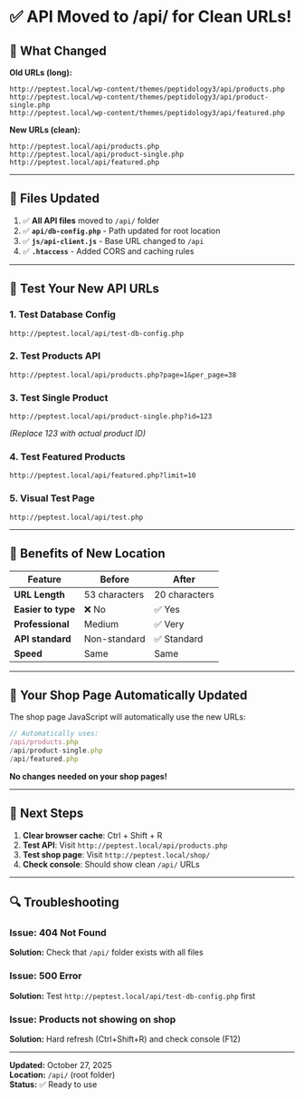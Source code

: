 # ✅ API Moved to /api/ for Clean URLs!

## 🎯 What Changed

**Old URLs (long):**
```
http://peptest.local/wp-content/themes/peptidology3/api/products.php
http://peptest.local/wp-content/themes/peptidology3/api/product-single.php
http://peptest.local/wp-content/themes/peptidology3/api/featured.php
```

**New URLs (clean):**
```
http://peptest.local/api/products.php
http://peptest.local/api/product-single.php
http://peptest.local/api/featured.php
```

---

## 📁 Files Updated

1. ✅ **All API files** moved to `/api/` folder
2. ✅ **`api/db-config.php`** - Path updated for root location
3. ✅ **`js/api-client.js`** - Base URL changed to `/api`
4. ✅ **`.htaccess`** - Added CORS and caching rules

---

## 🧪 Test Your New API URLs

### 1. Test Database Config
```
http://peptest.local/api/test-db-config.php
```

### 2. Test Products API
```
http://peptest.local/api/products.php?page=1&per_page=38
```

### 3. Test Single Product
```
http://peptest.local/api/product-single.php?id=123
```
*(Replace 123 with actual product ID)*

### 4. Test Featured Products
```
http://peptest.local/api/featured.php?limit=10
```

### 5. Visual Test Page
```
http://peptest.local/api/test.php
```

---

## 🚀 Benefits of New Location

| Feature | Before | After |
|---------|--------|-------|
| **URL Length** | 53 characters | 20 characters |
| **Easier to type** | ❌ No | ✅ Yes |
| **Professional** | Medium | ✅ Very |
| **API standard** | Non-standard | ✅ Standard |
| **Speed** | Same | Same |

---

## 📝 Your Shop Page Automatically Updated

The shop page JavaScript will automatically use the new URLs:

```javascript
// Automatically uses:
/api/products.php
/api/product-single.php  
/api/featured.php
```

**No changes needed on your shop pages!**

---

## 🎉 Next Steps

1. **Clear browser cache**: Ctrl + Shift + R
2. **Test API**: Visit `http://peptest.local/api/products.php`
3. **Test shop page**: Visit `http://peptest.local/shop/`
4. **Check console**: Should show clean `/api/` URLs

---

## 🔍 Troubleshooting

### Issue: 404 Not Found
**Solution:** Check that `/api/` folder exists with all files

### Issue: 500 Error
**Solution:** Test `http://peptest.local/api/test-db-config.php` first

### Issue: Products not showing on shop
**Solution:** Hard refresh (Ctrl+Shift+R) and check console (F12)

---

**Updated:** October 27, 2025  
**Location:** `/api/` (root folder)  
**Status:** ✅ Ready to use


